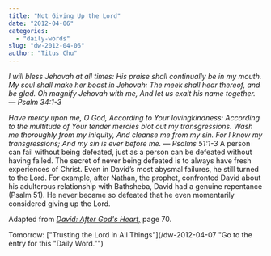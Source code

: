 ```yaml
---
title: "Not Giving Up the Lord"
date: "2012-04-06"
categories: 
  - "daily-words"
slug: "dw-2012-04-06"
author: "Titus Chu"
---
```


_I will bless Jehovah at all times: His praise shall continually be in my mouth. My soul shall make her boast in Jehovah: The meek shall hear thereof, and be glad. Oh magnify Jehovah with me, And let us exalt his name together. — Psalm 34:1-3_

_Have mercy upon me, O God, According to Your lovingkindness: According to the multitude of Your tender mercies blot out my transgressions. Wash me thoroughly from my iniquity, And cleanse me from my sin. For I know my transgressions; And my sin is ever before me. — Psalms 51:1-3_ A person can fail without being defeated, just as a person can be defeated without having failed. The secret of never being defeated is to always have fresh experiences of Christ. Even in David’s most abysmal failures, he still turned to the Lord. For example, after Nathan, the prophet, confronted David about his adulterous relationship with Bathsheba, David had a genuine repentance (Psalm 51). He never became so defeated that he even momentarily considered giving up the Lord.

Adapted from _[David: After God's Heart,](/book-david "Go to the listing for this book.")_ page 70.

Tomorrow: ["Trusting the Lord in All Things"](/dw-2012-04-07 "Go to the entry for this "Daily Word."")
